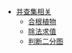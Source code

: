* [并查集相关](#)
	* [合根植物](records/union-find/合根植物.md)
	* [除法求值](records/union-find/除法求值.md)
	* [判断二分图](records/union-find/判断二分图.md)